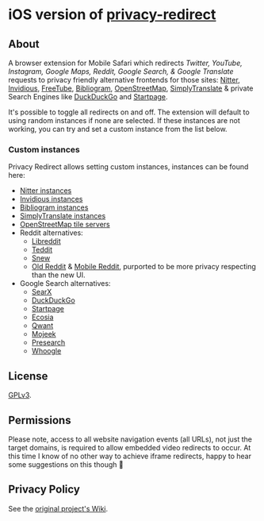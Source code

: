 # iOS version of [privacy-redirect](https://github.com/SimonBrazell/privacy-redirect)

## About

A browser extension for Mobile Safari which redirects _Twitter, YouTube,
Instagram, Google Maps, Reddit, Google Search, & Google Translate_ requests to
privacy friendly alternative frontends for those sites:
[Nitter](https://github.com/zedeus/nitter),
[Invidious](https://github.com/iv-org/invidious),
[FreeTube](https://github.com/FreeTubeApp/FreeTube),
[Bibliogram](https://sr.ht/~cadence/bibliogram/),
[OpenStreetMap](https://www.openstreetmap.org/),
[SimplyTranslate](https://git.sr.ht/~metalune/simplytranslate_web)
& private Search Engines like [DuckDuckGo](https://duckduckgo.com) and
[Startpage](https://startpage.com).

It's possible to toggle all redirects on and off. The extension will default to
using random instances if none are selected. If these instances are not working,
you can try and set a custom instance from the list below.

### Custom instances

Privacy Redirect allows setting custom instances, instances can be found here:

- [Nitter instances](https://github.com/zedeus/nitter/wiki/Instances)
- [Invidious instances](https://docs.invidious.io/Invidious-Instances.md)
- [Bibliogram instances](https://git.sr.ht/~cadence/bibliogram-docs/tree/master/docs/Instances.md)
- [SimplyTranslate instances](https://git.sr.ht/~metalune/simplytranslate_web#list-of-instances)
- [OpenStreetMap tile servers](https://wiki.openstreetmap.org/wiki/Tile_servers)
- Reddit alternatives:
  - [Libreddit](https://github.com/spikecodes/libreddit#instances)
  - [Teddit](https://codeberg.org/teddit/teddit#instances)
  - [Snew](https://github.com/snew/snew)
  - [Old Reddit](https://old.reddit.com) & [Mobile Reddit](https://i.reddit.com),
    purported to be more privacy respecting than the new UI.
- Google Search alternatives:
  - [SearX](https://searx.github.io/searx/)
  - [DuckDuckGo](https://duckduckgo.com)
  - [Startpage](https://startpage.com)
  - [Ecosia](https://www.ecosia.org)
  - [Qwant](https://www.qwant.com)
  - [Mojeek](https://www.mojeek.com)
  - [Presearch](https://www.presearch.org)
  - [Whoogle](https://benbusby.com/projects/whoogle-search/)

## License

[GPLv3](LICENSE).

## Permissions

Please note, access to all website navigation events (all URLs), not just the
target domains, is required to allow embedded video redirects to occur. At this
time I know of no other way to achieve iframe redirects, happy to hear some suggestions on this though 🙂

## Privacy Policy

See the [original project's Wiki](https://github.com/SimonBrazell/privacy-redirect/wiki/Privacy-Policy).
